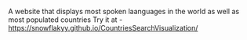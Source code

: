A website that displays most spoken laanguages in the world as well as most populated countries
Try it at - https://snowflakyy.github.io/CountriesSearchVisualization/
